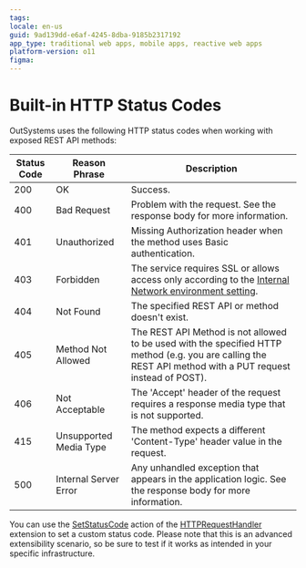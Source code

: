 ```yaml
---
tags: 
locale: en-us
guid: 9ad139dd-e6af-4245-8dba-9185b2317192
app_type: traditional web apps, mobile apps, reactive web apps
platform-version: o11
figma:
---
```


# Built-in HTTP Status Codes

OutSystems uses the following HTTP status codes when working with exposed REST API methods:

Status Code | Reason Phrase | Description  
---|---|---  
200 | OK | Success.  
400 | Bad Request | Problem with the request. See the response body for more information.  
401 | Unauthorized | Missing Authorization header when the method uses Basic authentication.  
403 | Forbidden | The service requires SSL or allows access only according to the [Internal Network environment setting](<../../../../security/restrict-access-to-an-internal-network.md>).  
404 | Not Found | The specified REST API or method doesn't exist.  
405 | Method Not Allowed | The REST API Method is not allowed to be used with the specified HTTP method (e.g. you are calling the REST API method with a PUT request instead of POST).  
406 | Not Acceptable | The 'Accept' header of the request requires a response media type that is not supported.  
415 | Unsupported Media Type | The method expects a different 'Content-Type' header value in the request.  
500 | Internal Server Error | Any unhandled exception that appears in the application logic. See the response body for more information.  
  
You can use the [SetStatusCode](<../../../apis/auto/httprequesthandler-api.final.md#SetStatusCode>) action of the [HTTPRequestHandler](<../../../apis/auto/httprequesthandler-api.final.md>) extension to set a custom status code. Please note that this is an advanced extensibility scenario, so be sure to test if it works as intended in your specific infrastructure.

